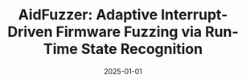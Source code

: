 ---
# Documentation: https://wowchemy.com/docs/managing-content/

title: "AidFuzzer: Adaptive Interrupt-Driven Firmware Fuzzing via Run-Time State Recognition"
authors:
- Jianqiang Wang
- Qinying Wang
- Tobias Scharnowski
- Li Shi
- Simon Woerner
- Thorsten Holz

publication_types: ["1"]
publication: "34th USENIX Security Symposium (USENIX Security), **CCF-A**"
publication_shorts: ""

tags: []
categories: []
date: '2025-01-01'
# lastmod: 2020-10-26T16:54:10-04:00
# featured: false
# draft: false


# Featured image
# To use, add an image named `featured.jpg/png` to your page's folder.
# Focal points: Smart, Center, TopLeft, Top, TopRight, Left, Right, BottomLeft, Bottom, BottomRight.
image:
  caption: ''
  focal_point: ''
  preview_only: false

links:
url_pdf: ''
# - name: Custom Link
#   url: http://example.org
url_code: ''
url_dataset: ''
url_poster: ''
url_project: ''
url_slides: ''
url_source: ''
url_video: ''

# Projects (optional).
#   Associate this post with one or more of your projects.
#   Simply enter your project's folder or file name without extension.
#   E.g. `projects = ["internal-project"]` references `content/project/deep-learning/index.md`.
#   Otherwise, set `projects = []`.
projects: []
# publishDate: '2020-10-26T20:54:09.894629Z'
# publication_types:
# - '1'
# abstract: ''
# publication: '*Proceedings of the 11th ACM Workshop on Artificial Intelligence and
#   Security*'
slides: ""
---